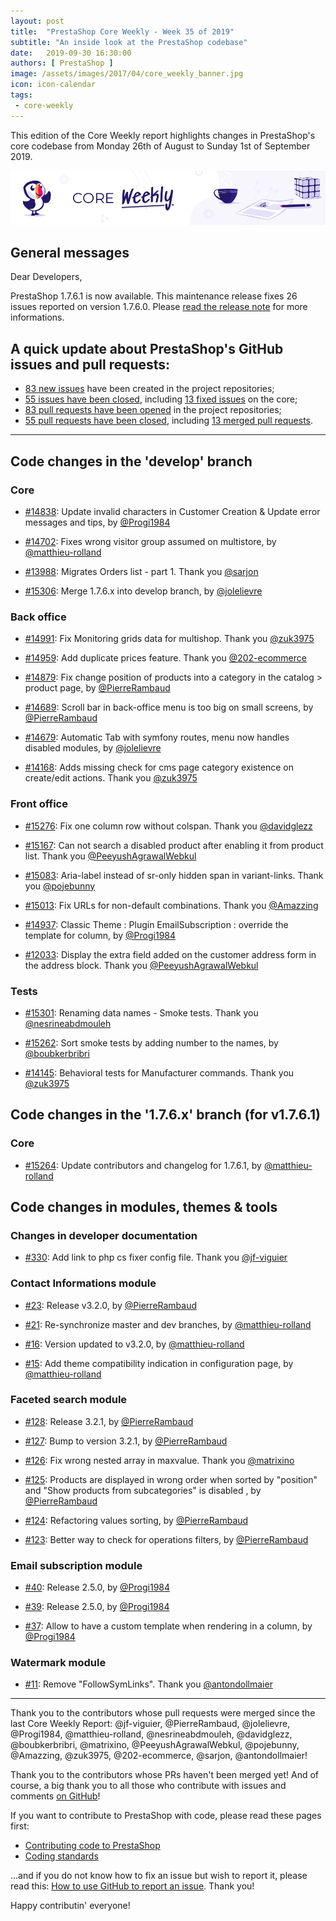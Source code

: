 ```yaml
---
layout: post
title:  "PrestaShop Core Weekly - Week 35 of 2019"
subtitle: "An inside look at the PrestaShop codebase"
date:   2019-09-30 16:30:00
authors: [ PrestaShop ]
image: /assets/images/2017/04/core_weekly_banner.jpg
icon: icon-calendar
tags:
 - core-weekly
---
```


This edition of the Core Weekly report highlights changes in PrestaShop's core codebase from Monday 26th of August to Sunday 1st of September 2019.

![Core Weekly banner](/assets/images/2018/12/banner-core-weekly.jpg)


## General messages

Dear Developers,

PrestaShop 1.7.6.1 is now available. This maintenance release fixes 26 issues reported on version 1.7.6.0. Please [read the release note](http://build.prestashop.com/news/prestashop-1-7-6-1-maintenance-release/) for more informations.


## A quick update about PrestaShop's GitHub issues and pull requests:

- [83 new issues](https://github.com/search?q=org%3APrestaShop+is%3Apublic++-repo%3Aprestashop%2Fprestashop.github.io++is%3Aissue+created%3A2019-08-26..2019-09-01) have been created in the project repositories;
- [55 issues have been closed](https://github.com/search?q=org%3APrestaShop+is%3Apublic++-repo%3Aprestashop%2Fprestashop.github.io++is%3Aissue+closed%3A2019-08-26..2019-09-01), including [13 fixed issues](https://github.com/search?q=org%3APrestaShop+is%3Apublic++-repo%3Aprestashop%2Fprestashop.github.io++is%3Aissue+label%3Afixed+closed%3A2019-08-26..2019-09-01) on the core;
- [83 pull requests have been opened](https://github.com/search?q=org%3APrestaShop+is%3Apublic++-repo%3Aprestashop%2Fprestashop.github.io++is%3Apr+created%3A2019-08-26..2019-09-01) in the project repositories;
- [55 pull requests have been closed](https://github.com/search?q=org%3APrestaShop+is%3Apublic++-repo%3Aprestashop%2Fprestashop.github.io++is%3Apr+closed%3A2019-08-26..2019-09-01), including [13 merged pull requests](https://github.com/search?q=org%3APrestaShop+is%3Apublic++-repo%3Aprestashop%2Fprestashop.github.io++is%3Apr+merged%3A2019-08-26..2019-09-01).
----------

## Code changes in the 'develop' branch

### Core

* [#14838](https://github.com/PrestaShop/PrestaShop/pull/14838): Update invalid characters in Customer Creation & Update error messages and tips, by [@Progi1984](https://github.com/Progi1984)

* [#14702](https://github.com/PrestaShop/PrestaShop/pull/14702): Fixes wrong visitor group assumed on multistore, by [@matthieu-rolland](https://github.com/matthieu-rolland)

* [#13988](https://github.com/PrestaShop/PrestaShop/pull/13988): Migrates Orders list - part 1. Thank you [@sarjon](https://github.com/sarjon)

* [#15306](https://github.com/PrestaShop/PrestaShop/pull/15306): Merge 1.7.6.x into develop branch, by [@jolelievre](https://github.com/jolelievre)

### Back office

* [#14991](https://github.com/PrestaShop/PrestaShop/pull/14991): Fix Monitoring grids data for multishop. Thank you [@zuk3975](https://github.com/zuk3975)

* [#14959](https://github.com/PrestaShop/PrestaShop/pull/14959): Add duplicate prices feature. Thank you [@202-ecommerce](https://github.com/202-ecommerce)

* [#14879](https://github.com/PrestaShop/PrestaShop/pull/14879): Fix change position of products into a category in the catalog > product page, by [@PierreRambaud](https://github.com/PierreRambaud)

* [#14689](https://github.com/PrestaShop/PrestaShop/pull/14689): Scroll bar in back-office menu is too big on small screens, by [@PierreRambaud](https://github.com/PierreRambaud)

* [#14679](https://github.com/PrestaShop/PrestaShop/pull/14679): Automatic Tab with symfony routes, menu now handles disabled modules, by [@jolelievre](https://github.com/jolelievre)

* [#14168](https://github.com/PrestaShop/PrestaShop/pull/14168): Adds missing check for cms page category existence on create/edit actions. Thank you [@zuk3975](https://github.com/zuk3975)

### Front office

* [#15276](https://github.com/PrestaShop/PrestaShop/pull/15276): Fix one column row without colspan. Thank you [@davidglezz](https://github.com/davidglezz)

* [#15167](https://github.com/PrestaShop/PrestaShop/pull/15167): Can not search a disabled product after enabling it from product list. Thank you [@PeeyushAgrawalWebkul](https://github.com/PeeyushAgrawalWebkul)

* [#15083](https://github.com/PrestaShop/PrestaShop/pull/15083): Aria-label instead of sr-only hidden span in variant-links. Thank you [@pojebunny](https://github.com/pojebunny)

* [#15013](https://github.com/PrestaShop/PrestaShop/pull/15013): Fix URLs for non-default combinations. Thank you [@Amazzing](https://github.com/Amazzing)

* [#14937](https://github.com/PrestaShop/PrestaShop/pull/14937): Classic Theme : Plugin EmailSubscription : override the template for column, by [@Progi1984](https://github.com/Progi1984)

* [#12033](https://github.com/PrestaShop/PrestaShop/pull/12033): Display the extra field added on the customer address form in the address block. Thank you [@PeeyushAgrawalWebkul](https://github.com/PeeyushAgrawalWebkul)

### Tests

* [#15301](https://github.com/PrestaShop/PrestaShop/pull/15301): Renaming data names - Smoke tests. Thank you [@nesrineabdmouleh](https://github.com/nesrineabdmouleh)

* [#15262](https://github.com/PrestaShop/PrestaShop/pull/15262): Sort smoke tests by adding number to the names, by [@boubkerbribri](https://github.com/boubkerbribri)

* [#14145](https://github.com/PrestaShop/PrestaShop/pull/14145): Behavioral tests for Manufacturer commands. Thank you [@zuk3975](https://github.com/zuk3975)

## Code changes in the '1.7.6.x' branch (for v1.7.6.1)

### Core

* [#15264](https://github.com/PrestaShop/PrestaShop/pull/15264): Update contributors and changelog for 1.7.6.1, by [@matthieu-rolland](https://github.com/matthieu-rolland)

## Code changes in modules, themes & tools

### Changes in developer documentation

* [#330](https://github.com/PrestaShop/docs/pull/330): Add link to php cs fixer config file. Thank you [@jf-viguier](https://github.com/jf-viguier)

### Contact Informations module

* [#23](https://github.com/PrestaShop/ps_contactinfo/pull/23): Release v3.2.0, by [@PierreRambaud](https://github.com/PierreRambaud)

* [#21](https://github.com/PrestaShop/ps_contactinfo/pull/21): Re-synchronize master and dev branches, by [@matthieu-rolland](https://github.com/matthieu-rolland)

* [#16](https://github.com/PrestaShop/ps_contactinfo/pull/16): Version updated to v3.2.0, by [@matthieu-rolland](https://github.com/matthieu-rolland)

* [#15](https://github.com/PrestaShop/ps_contactinfo/pull/15): Add theme compatibility indication in configuration page, by [@matthieu-rolland](https://github.com/matthieu-rolland)

### Faceted search module

* [#128](https://github.com/PrestaShop/ps_facetedsearch/pull/128): Release 3.2.1, by [@PierreRambaud](https://github.com/PierreRambaud)

* [#127](https://github.com/PrestaShop/ps_facetedsearch/pull/127): Bump to version 3.2.1, by [@PierreRambaud](https://github.com/PierreRambaud)

* [#126](https://github.com/PrestaShop/ps_facetedsearch/pull/126): Fix wrong nested array in maxvalue. Thank you [@matrixino](https://github.com/matrixino)

* [#125](https://github.com/PrestaShop/ps_facetedsearch/pull/125): Products are displayed in wrong order when sorted by "position" and "Show products from subcategories" is disabled , by [@PierreRambaud](https://github.com/PierreRambaud)

* [#124](https://github.com/PrestaShop/ps_facetedsearch/pull/124): Refactoring values sorting, by [@PierreRambaud](https://github.com/PierreRambaud)

* [#123](https://github.com/PrestaShop/ps_facetedsearch/pull/123): Better way to check for operations filters, by [@PierreRambaud](https://github.com/PierreRambaud)

### Email subscription module

* [#40](https://github.com/PrestaShop/ps_emailsubscription/pull/40): Release 2.5.0, by [@Progi1984](https://github.com/Progi1984)

* [#39](https://github.com/PrestaShop/ps_emailsubscription/pull/39): Release 2.5.0, by [@Progi1984](https://github.com/Progi1984)

* [#37](https://github.com/PrestaShop/ps_emailsubscription/pull/37): Allow to have a custom template when rendering in a column, by [@Progi1984](https://github.com/Progi1984)

### Watermark module

* [#11](https://github.com/PrestaShop/watermark/pull/11): Remove "FollowSymLinks". Thank you [@antondollmaier](https://github.com/antondollmaier)

<hr />

Thank you to the contributors whose pull requests were merged since the last Core Weekly Report: @jf-viguier, @PierreRambaud, @jolelievre, @Progi1984, @matthieu-rolland, @nesrineabdmouleh, @davidglezz, @boubkerbribri, @matrixino, @PeeyushAgrawalWebkul, @pojebunny, @Amazzing, @zuk3975, @202-ecommerce, @sarjon, @antondollmaier!

Thank you to the contributors whose PRs haven't been merged yet! And of course, a big thank you to all those who contribute with issues and comments [on GitHub](https://github.com/PrestaShop/PrestaShop)!

If you want to contribute to PrestaShop with code, please read these pages first:

 * [Contributing code to PrestaShop](https://devdocs.prestashop.com/1.7/contribute/contribution-guidelines/)
 * [Coding standards](https://devdocs.prestashop.com/1.7/development/coding-standards/)

...and if you do not know how to fix an issue but wish to report it, please read this: [How to use GitHub to report an issue](https://devdocs.prestashop.com/1.7/contribute/contribute-reporting-issues/). Thank you!

Happy contributin' everyone!
